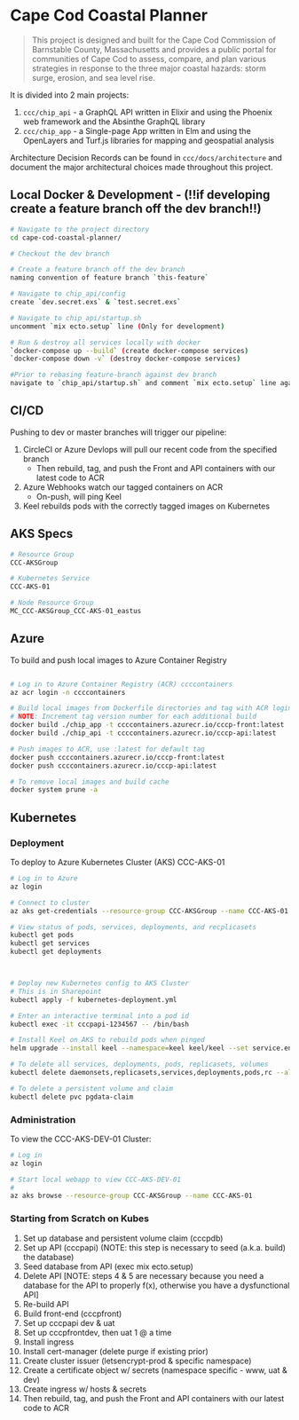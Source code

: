 # Cape Cod Coastal Planner

> This project is designed and built for the Cape Cod Commission of Barnstable County, Massachusetts and provides a public portal for communities of Cape Cod to assess, compare, and plan various strategies in response to the three major coastal hazards: storm surge, erosion, and sea level rise. 

It is divided into 2 main projects:

1. `ccc/chip_api` - a GraphQL API written in Elixir and using the Phoenix web framework and the Absinthe GraphQL library
1. `ccc/chip_app` - a Single-page App written in Elm and using the OpenLayers and Turf.js libraries for mapping and geospatial analysis

Architecture Decision Records can be found in `ccc/docs/architecture` and document the major architectural choices made throughout this project.


## Local Docker & Development - (!!if developing create a feature branch off the dev branch!!)
```bash
# Navigate to the project directory
cd cape-cod-coastal-planner/

# Checkout the dev branch

# Create a feature branch off the dev branch
naming convention of feature branch `this-feature`

# Navigate to chip_api/config
create `dev.secret.exs` & `test.secret.exs`

# Navigate to chip_api/startup.sh
uncomment `mix ecto.setup` line (Only for development)

# Run & destroy all services locally with docker
`docker-compose up --build` (create docker-compose services)
`docker-compose down -v` (destroy docker-compose services)

#Prior to rebasing feature-branch against dev branch
navigate to `chip_api/startup.sh` and comment `mix ecto.setup` line again
```

## CI/CD
Pushing to dev or master branches will trigger our pipeline:
1. CircleCI or Azure Devlops will pull our recent code from the specified branch
    * Then rebuild, tag, and push the Front and API containers with our latest code to ACR
1. Azure Webhooks watch our tagged containers on ACR 
    * On-push, will ping Keel
1. Keel rebuilds pods with the correctly tagged images on Kubernetes

## AKS Specs
```bash
# Resource Group
CCC-AKSGroup

# Kubernetes Service
CCC-AKS-01

# Node Resource Group
MC_CCC-AKSGroup_CCC-AKS-01_eastus
```

## Azure
To build and push local images to Azure Container Registry
```bash

# Log in to Azure Container Registry (ACR) ccccontainers
az acr login -n ccccontainers

# Build local images from Dockerfile directories and tag with ACR login server name
# NOTE: Increment tag version number for each additional build
docker build ./chip_app -t ccccontainers.azurecr.io/cccp-front:latest
docker build ./chip_api -t ccccontainers.azurecr.io/cccp-api:latest

# Push images to ACR, use :latest for default tag
docker push ccccontainers.azurecr.io/cccp-front:latest
docker push ccccontainers.azurecr.io/cccp-api:latest

# To remove local images and build cache
docker system prune -a
```

## Kubernetes
### Deployment
To deploy to Azure Kubernetes Cluster (AKS) CCC-AKS-01
```bash
# Log in to Azure
az login

# Connect to cluster
az aks get-credentials --resource-group CCC-AKSGroup --name CCC-AKS-01

# View status of pods, services, deployments, and recplicasets
kubectl get pods
kubectl get services
kubectl get deployments



# Deploy new Kubernetes config to AKS Cluster
# This is in Sharepoint
kubectl apply -f kubernetes-deployment.yml

# Enter an interactive terminal into a pod id
kubectl exec -it cccpapi-1234567 -- /bin/bash

# Install Keel on AKS to rebuild pods when pinged
helm upgrade --install keel --namespace=keel keel/keel --set service.enabled="true" 

# To delete all services, deployments, pods, replicasets, volumes
kubectl delete daemonsets,replicasets,services,deployments,pods,rc --all

# To delete a persistent volume and claim
kubectl delete pvc pgdata-claim
```

### Administration
To view the CCC-AKS-DEV-01 Cluster:
```bash
# Log in
az login

# Start local webapp to view CCC-AKS-DEV-01  
#
az aks browse --resource-group CCC-AKSGroup --name CCC-AKS-01
```

### Starting from Scratch on Kubes
1. Set up database and persistent volume claim (cccpdb)
2. Set up API (cccpapi) (NOTE: this step is necessary to seed (a.k.a. build) the database)
3. Seed database from API (exec mix ecto.setup)
4. Delete API [NOTE: steps 4 & 5 are necessary because you need a database for the API to properly f(x), otherwise you have a dysfunctional API]
5. Re-build API
6. Build front-end (cccpfront)
7. Set up cccpapi dev & uat
8. Set up cccpfrontdev, then uat 1 @ a time
9. Install ingress
10. Install cert-manager (delete purge if existing prior)
11. Create cluster issuer (letsencrypt-prod & specific namespace)
12. Create a certificate object w/ secrets (namespace specific - www, uat & dev)
13. Create ingress w/ hosts & secrets
14. Then rebuild, tag, and push the Front and API containers with our latest code to ACR